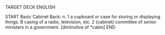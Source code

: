 TARGET DECK
ENGLISH

START
Basic
Cabinet
Back: n. 1 a cupboard or case for storing or displaying things. B casing of a radio, television, etc. 2 (cabinet) committee of senior ministers in a government. [diminutive of *cabin]
END
